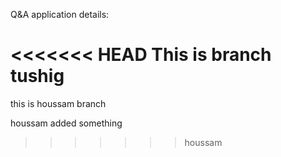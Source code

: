 Q&A application details:

<<<<<<< HEAD
This is branch tushig
=======
this is houssam branch

houssam added something
>>>>>>> houssam
